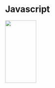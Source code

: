 # Javascript 
<img src="https://upload.wikimedia.org/wikipedia/commons/9/99/Unofficial_JavaScript_logo_2.svg" width="100" height="200">
